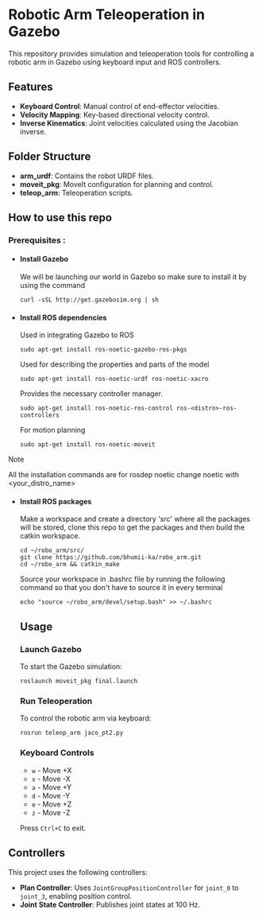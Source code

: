 # Robotic Arm Teleoperation in Gazebo
This repository provides simulation and teleoperation tools for controlling a robotic arm in Gazebo using keyboard input and ROS controllers.

## Features
- **Keyboard Control**: Manual control of end-effector velocities.
- **Velocity Mapping**: Key-based directional velocity control.
- **Inverse Kinematics**: Joint velocities calculated using the Jacobian inverse.

## Folder Structure
- **arm_urdf**: Contains the robot URDF files.
- **moveit_pkg**: MoveIt configuration for planning and control.
- **teleop_arm**: Teleoperation scripts.

## How to use this repo
### Prerequisites :
- #### Install Gazebo
  We will be launching our world in Gazebo so make sure to install it by using the command 
  ```
  curl -sSL http://get.gazebosim.org | sh
  ```
- #### Install ROS dependencies
  Used in integrating Gazebo to ROS
  ```
  sudo apt-get install ros-noetic-gazebo-ros-pkgs
  ```
  Used for describing the properties and parts of the model
  ```
  sudo apt-get install ros-noetic-urdf ros-noetic-xacro
  ```
  Provides the necessary controller manager.
  ```
  sudo apt-get install ros-noetic-ros-control ros-<distro>-ros-controllers
  ```
  For motion planning
  ```
  sudo apt-get install ros-noetic-moveit
  ```
  
> [!NOTE]
> All the installation commands are for rosdep noetic change noetic with <your_distro_name>

- #### Install ROS packages
  Make a workspace and create a directory 'src' where all the packages will be stored, clone this repo to get the packages and then build the catkin workspace.
  ```
  cd ~/robo_arm/src/
  git clone https://github.com/bhumii-ka/robo_arm.git
  cd ~/robo_arm && catkin_make
  ```
  Source your workspace in .bashrc file by running the following command so that you don't have to source it in every terminal
  ```
  echo "source ~/robo_arm/devel/setup.bash" >> ~/.bashrc
  ```

  ## Usage

  ### Launch Gazebo
  To start the Gazebo simulation:
  
  ```
  roslaunch moveit_pkg final.launch
  ```
  ### Run Teleoperation
  To control the robotic arm via keyboard:
  
  ```
  rosrun teleop_arm jaco_pt2.py
  ```
  ### Keyboard Controls
  - `w` - Move +X
  - `x` - Move -X
  - `a` - Move +Y
  - `d` - Move -Y
  - `e` - Move +Z
  - `z` - Move -Z
  
  Press `Ctrl+C` to exit.

## Controllers
This project uses the following controllers:

- **Plan Controller**: Uses `JointGroupPositionController` for `joint_0` to `joint_3`, enabling position control.
- **Joint State Controller**: Publishes joint states at 100 Hz.
